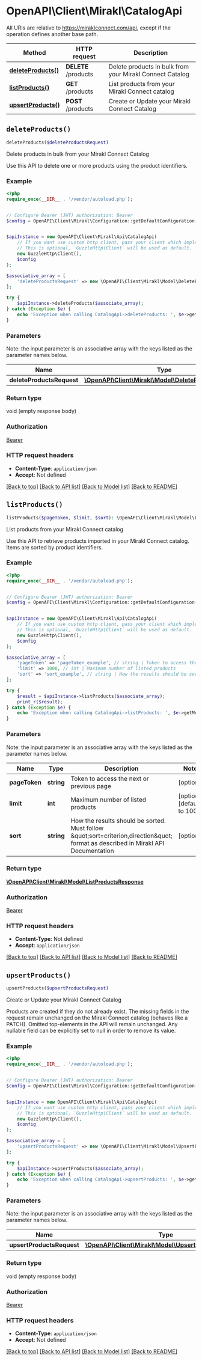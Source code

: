 # OpenAPI\Client\Mirakl\CatalogApi

All URIs are relative to https://miraklconnect.com/api, except if the operation defines another base path.

| Method | HTTP request | Description |
| ------------- | ------------- | ------------- |
| [**deleteProducts()**](CatalogApi.md#deleteProducts) | **DELETE** /products | Delete products in bulk from your Mirakl Connect Catalog |
| [**listProducts()**](CatalogApi.md#listProducts) | **GET** /products | List products from your Mirakl Connect catalog |
| [**upsertProducts()**](CatalogApi.md#upsertProducts) | **POST** /products | Create or Update your Mirakl Connect Catalog |


## `deleteProducts()`

```php
deleteProducts($deleteProductsRequest)
```

Delete products in bulk from your Mirakl Connect Catalog

Use this API to delete one or more products using the product identifiers.

### Example

```php
<?php
require_once(__DIR__ . '/vendor/autoload.php');


// Configure Bearer (JWT) authorization: Bearer
$config = OpenAPI\Client\Mirakl\Configuration::getDefaultConfiguration()->setAccessToken('YOUR_ACCESS_TOKEN');


$apiInstance = new OpenAPI\Client\Mirakl\Api\CatalogApi(
    // If you want use custom http client, pass your client which implements `GuzzleHttp\ClientInterface`.
    // This is optional, `GuzzleHttp\Client` will be used as default.
    new GuzzleHttp\Client(),
    $config
);

$associative_array = [
    'deleteProductsRequest' => new \OpenAPI\Client\Mirakl\Model\DeleteProductsRequest(), // \OpenAPI\Client\Mirakl\Model\DeleteProductsRequest
];

try {
    $apiInstance->deleteProducts($associate_array);
} catch (Exception $e) {
    echo 'Exception when calling CatalogApi->deleteProducts: ', $e->getMessage(), PHP_EOL;
}
```

### Parameters

Note: the input parameter is an associative array with the keys listed as the parameter names below.

| Name | Type | Description  | Notes |
| ------------- | ------------- | ------------- | ------------- |
| **deleteProductsRequest** | [**\OpenAPI\Client\Mirakl\Model\DeleteProductsRequest**](../Model/DeleteProductsRequest.md)|  | |

### Return type

void (empty response body)

### Authorization

[Bearer](../../README.md#Bearer)

### HTTP request headers

- **Content-Type**: `application/json`
- **Accept**: Not defined

[[Back to top]](#) [[Back to API list]](../../README.md#endpoints)
[[Back to Model list]](../../README.md#models)
[[Back to README]](../../README.md)

## `listProducts()`

```php
listProducts($pageToken, $limit, $sort): \OpenAPI\Client\Mirakl\Model\ListProductsResponse
```

List products from your Mirakl Connect catalog

Use this API to retrieve products imported in your Mirakl Connect catalog. Items are sorted by product identifiers.

### Example

```php
<?php
require_once(__DIR__ . '/vendor/autoload.php');


// Configure Bearer (JWT) authorization: Bearer
$config = OpenAPI\Client\Mirakl\Configuration::getDefaultConfiguration()->setAccessToken('YOUR_ACCESS_TOKEN');


$apiInstance = new OpenAPI\Client\Mirakl\Api\CatalogApi(
    // If you want use custom http client, pass your client which implements `GuzzleHttp\ClientInterface`.
    // This is optional, `GuzzleHttp\Client` will be used as default.
    new GuzzleHttp\Client(),
    $config
);

$associative_array = [
    'pageToken' => 'pageToken_example', // string | Token to access the next or previous page
    'limit' => 1000, // int | Maximum number of listed products
    'sort' => 'sort_example', // string | How the results should be sorted. Must follow \"sort=criterion,direction\" format as described in Mirakl API Documentation
];

try {
    $result = $apiInstance->listProducts($associate_array);
    print_r($result);
} catch (Exception $e) {
    echo 'Exception when calling CatalogApi->listProducts: ', $e->getMessage(), PHP_EOL;
}
```

### Parameters

Note: the input parameter is an associative array with the keys listed as the parameter names below.

| Name | Type | Description  | Notes |
| ------------- | ------------- | ------------- | ------------- |
| **pageToken** | **string**| Token to access the next or previous page | [optional] |
| **limit** | **int**| Maximum number of listed products | [optional] [default to 1000] |
| **sort** | **string**| How the results should be sorted. Must follow \&quot;sort&#x3D;criterion,direction\&quot; format as described in Mirakl API Documentation | [optional] |

### Return type

[**\OpenAPI\Client\Mirakl\Model\ListProductsResponse**](../Model/ListProductsResponse.md)

### Authorization

[Bearer](../../README.md#Bearer)

### HTTP request headers

- **Content-Type**: Not defined
- **Accept**: `application/json`

[[Back to top]](#) [[Back to API list]](../../README.md#endpoints)
[[Back to Model list]](../../README.md#models)
[[Back to README]](../../README.md)

## `upsertProducts()`

```php
upsertProducts($upsertProductsRequest)
```

Create or Update your Mirakl Connect Catalog

Products are created if they do not already exist. The missing fields in the request remain unchanged on the Mirakl Connect catalog (behaves like a PATCH).  Omitted top-elements in the API will remain unchanged.  Any nullable field can be explicitly set to null in order to remove its value.

### Example

```php
<?php
require_once(__DIR__ . '/vendor/autoload.php');


// Configure Bearer (JWT) authorization: Bearer
$config = OpenAPI\Client\Mirakl\Configuration::getDefaultConfiguration()->setAccessToken('YOUR_ACCESS_TOKEN');


$apiInstance = new OpenAPI\Client\Mirakl\Api\CatalogApi(
    // If you want use custom http client, pass your client which implements `GuzzleHttp\ClientInterface`.
    // This is optional, `GuzzleHttp\Client` will be used as default.
    new GuzzleHttp\Client(),
    $config
);

$associative_array = [
    'upsertProductsRequest' => new \OpenAPI\Client\Mirakl\Model\UpsertProductsRequest(), // \OpenAPI\Client\Mirakl\Model\UpsertProductsRequest
];

try {
    $apiInstance->upsertProducts($associate_array);
} catch (Exception $e) {
    echo 'Exception when calling CatalogApi->upsertProducts: ', $e->getMessage(), PHP_EOL;
}
```

### Parameters

Note: the input parameter is an associative array with the keys listed as the parameter names below.

| Name | Type | Description  | Notes |
| ------------- | ------------- | ------------- | ------------- |
| **upsertProductsRequest** | [**\OpenAPI\Client\Mirakl\Model\UpsertProductsRequest**](../Model/UpsertProductsRequest.md)|  | |

### Return type

void (empty response body)

### Authorization

[Bearer](../../README.md#Bearer)

### HTTP request headers

- **Content-Type**: `application/json`
- **Accept**: Not defined

[[Back to top]](#) [[Back to API list]](../../README.md#endpoints)
[[Back to Model list]](../../README.md#models)
[[Back to README]](../../README.md)
